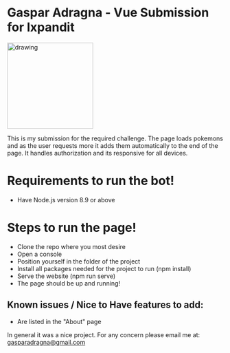 # Gaspar Adragna - Vue Submission for Ixpandit

<img src="https://beta.ixpandit.com/wp-content/uploads/2018/11/logo-cambiar.png" alt="drawing" width="200"/>

This is my submission for the required challenge.
The page loads pokemons and as the user requests more it adds them automatically to the end of the page. It handles authorization and its responsive for all devices.

# Requirements to run the bot!

  - Have Node.js version 8.9 or above 

# Steps to run the page!
- Clone the repo where you most desire
- Open a console
- Position yourself in the folder of the project
- Install all packages needed for the project to run (npm install)
- Serve the website (npm run serve)
- The page should be up and running!

## Known issues / Nice to Have features to add:
- Are listed in the "About" page

In general it was a nice project. For any concern please email me at: gasparadragna@gmail.com
